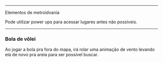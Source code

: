 
---

Elementos de metroidvania

Pode utilizar power ups para acessar lugares antes não possíveis.




---




### Bola de vôlei
Ao jogar a bola pra fora do mapa, irá rolar uma animação de vento levando ela de novo pra areia para ser possível buscar.


